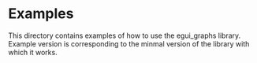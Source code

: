 # Examples
This directory contains examples of how to use the egui_graphs library.
Example version is corresponding to the minmal version of the library with which it works.